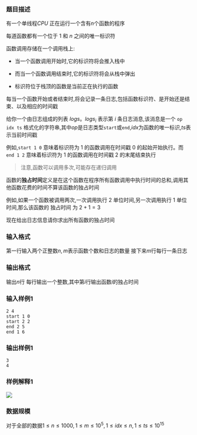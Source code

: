 ### 题目描述
有一个单线程$CPU$ 正在运行一个含有$n$个函数的程序

每道函数都有一个位于 $1$ 和 $n$ 之间的唯一标识符

函数调用存储在一个调用栈上:

+ 当一个函数调用开始时,它的标识符将会推入栈中

+ 而当一个函数调用结束时,它的标识符将会从栈中弹出

+ 标识符位于栈顶的函数是当前正在执行的函数

每当一个函数开始或者结束时,将会记录一条日志,包括函数标识符、是开始还是结束、以及相应的时间戳

给你一个由日志组成的列表 $logs$。$logs_i$ 表示第 $i$ 条日志消息,该消息是一个 `op idx ts` 格式化的字符串,其中$op$是日志类型`start`或`end`,$idx$为函数的唯一标识,$ts$表示当前时间戳



例如,`start 1 0` 意味着标识符为 $1$ 的函数调用在时间戳 $0$ 的起始开始执行。而 `end 1 2` 意味着标识符为 $1$ 的函数调用在时间戳 $2$ 的末尾结束执行

> 注意,函数可以调用多次,可能存在递归调用

函数的**独占时间**定义是在这个函数在程序所有函数调用中执行时间的总和,调用其他函数花费的时间不算该函数的独占时间

例如,如果一个函数被调用两次,一次调用执行 $2$ 单位时间,另一次调用执行 $1$ 单位时间,那么该函数的 独占时间 为 $2 + 1 = 3$

现在给出日志信息请你求出所有函数的独占时间

### 输入格式
第一行输入两个正整数$n,m$表示函数个数和日志的数量
接下来$m$行每行一条日志
### 输出格式
输出$n$行
每行输出一个整数,其中第$i$行输出函数$i$的独占时间
### 输入样例1
```
2 4
start 1 0
start 2 2
end 2 5
end 1 6
```
### 输出样例1
```
3
4
```
### 样例解释1
![](https://syc-oj-file.oss-cn-shenzhen.aliyuncs.com/img/20220820103613979.png)
### 数据规模
对于全部的数据$1 \leq n \leq 1000,1 \leq m \leq 10^5,1 \leq idx \leq n ,1 \leq ts \leq 10^{15}$